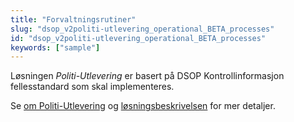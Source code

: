 ```yaml
---
title: "Forvaltningsrutiner"
slug: "dsop_v2politi-utlevering_operational_BETA_processes"
id: "dsop_v2politi-utlevering_operational_BETA_processes"
keywords: ["sample"]
---
```


Løsningen *Politi-Utlevering* er basert på DSOP Kontrollinformasjon fellesstandard som skal implementeres.

Se [om Politi-Utlevering](/dsop_v2politi-utlevering_about) og
[løsningsbeskrivelsen](/dsop_v2politi-utlevering_løsningsbeskrivelse) for mer detaljer.

